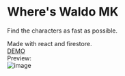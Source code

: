 # Where's Waldo MK
Find the characters as fast as possible.

Made with react and firestore.  
[DEMO](https://wheres-waldo-eb53c.firebaseapp.com/)  
Preview:  
![image](https://user-images.githubusercontent.com/76408883/114649340-58069100-9cae-11eb-94a7-b716bd40ec6a.png)
